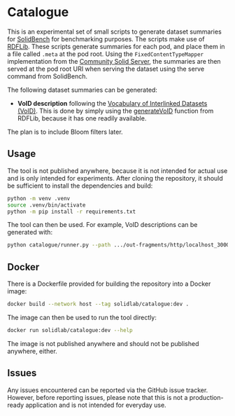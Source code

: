 # Catalogue

This is an experimental set of small scripts to generate dataset summaries for [SolidBench](https://github.com/SolidBench/SolidBench.js) for benchmarking purposes. The scripts make use of [RDFLib](https://github.com/RDFLib/rdflib). These scripts generate summaries for each pod, and place them in a file called `.meta` at the pod root. Using the `FixedContentTypeMapper` implementation from the [Community Solid Server](https://github.com/CommunitySolidServer/CommunitySolidServer/), the summaries are then served at the pod root URI when serving the dataset using the serve command from SolidBench.

The following dataset summaries can be generated:

* **VoID description** following the [Vocabulary of Interlinked Datasets (VoID)](https://www.w3.org/TR/void/). This is done by simply using the [generateVoID](https://rdflib.readthedocs.io/en/stable/apidocs/rdflib.html#rdflib.void.generateVoID) function from RDFLib, because it has one readily available.

The plan is to include Bloom filters later.

## Usage

The tool is not published anywhere, because it is not intended for actual use and is only intended for experiments. After cloning the repository, it should be sufficient to install the dependencies and build:

```bash
python -m venv .venv
source .venv/bin/activate
python -m pip install -r requirements.txt
```

The tool can then be used. For example, VoID descriptions can be generated with:

```bash
python catalogue/runner.py --path .../out-fragments/http/localhost_3000/pods/ --root http://localhost:3000/pods/ --void-descriptions
```

## Docker

There is a Dockerfile provided for building the repository into a Docker image:

```bash
docker build --network host --tag solidlab/catalogue:dev .
```

The image can then be used to run the tool directly:

```bash
docker run solidlab/catalogue:dev --help
```

The image is not published anywhere and should not be published anywhere, either.

## Issues

Any issues encountered can be reported via the GitHub issue tracker. However, before reporting issues, please note that this is not a production-ready application and is not intended for everyday use.
